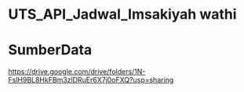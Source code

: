 # UTS_API_Jadwal_Imsakiyah wathi


# SumberData


https://drive.google.com/drive/folders/1N-FslH9BL8HkFBm3zlDRuEr6X7j0oFXQ?usp=sharing
